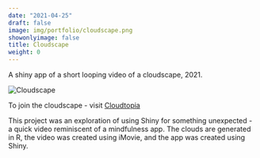 ```yaml
---
date: "2021-04-25"
draft: false
image: img/portfolio/cloudscape.png
showonlyimage: false
title: Cloudscape
weight: 0
---
```


A shiny app of a short looping video of a cloudscape, 2021.
<!--more-->


![Cloudscape](/img/portfolio/cloudscape.png)


To join the cloudscape - visit [Cloudtopia](https://ijeamaka-a.shinyapps.io/cloudtopia_shinyapp/)

This project was an exploration of using Shiny for something unexpected - a quick video reminiscent of a mindfulness app. The clouds are generated in R, the video was created using iMovie, and the app was created using Shiny. 

